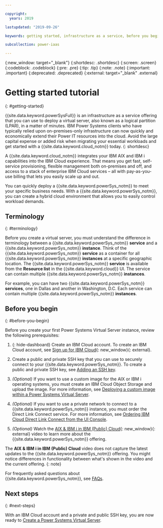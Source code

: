 ```yaml
---

copyright:
  years: 2019

lastupdated: "2019-09-26"

keywords: getting started, infrastructure as a service, before you begin, terminology

subcollection: power-iaas

---
```


{:new_window: target="_blank"}
{:shortdesc: .shortdesc}
{:screen: .screen}
{:codeblock: .codeblock}
{:pre: .pre}
{:tip: .tip}
{:note: .note}
{:important: .important}
{:deprecated: .deprecated}
{:external: target="_blank" .external}

# Getting started tutorial
{: #getting-started}

{{site.data.keyword.powerSysFull}} is an infrastructure as a service offering that you can use to deploy a virtual server, also known as a logical partition (LPAR), in a matter of minutes. IBM Power Systems clients who have typically relied upon on-premises-only infrastructure can now quickly and economically extend their Power IT resources into the cloud. Avoid the large capital expense or added risk when migrating your essential workloads and get started with a {{site.data.keyword.cloud_notm}} today.
{: shortdesc}

A {{site.data.keyword.cloud_notm}} integrates your IBM AIX and IBM i capabilities into the IBM Cloud experience. That means you get fast, self-service provisioning, flexible management both on-premises and off, and access to a stack of enterprise IBM Cloud services – all with pay-as-you-use billing that lets you easily scale up and out.

You can quickly deploy a {{site.data.keyword.powerSys_notm}} to meet your specific business needs. With a {{site.data.keyword.powerSys_notm}}, you can create a hybrid cloud environment that allows you to easily control workload demands.

## Terminology
{: #terminology}

Before you create a virtual server, you must understand the difference in terminology between a {{site.data.keyword.powerSys_notm}} **service** and a {{site.data.keyword.powerSys_notm}} **instance**. Think of the {{site.data.keyword.powerSys_notm}} **service** as a container for all {{site.data.keyword.powerSys_notm}} **instances** at a specific geographic location. The {{site.data.keyword.powerSys_notm}} **service** is available from the **Resource list** in the {{site.data.keyword.cloud}} UI. The service can contain multiple {{site.data.keyword.powerSys_notm}} **instances**.

For example, you can have two {{site.data.keyword.powerSys_notm}} **services**, one in Dallas and another in Washington, D.C. Each service can contain multiple {{site.data.keyword.powerSys_notm}} **instances**.

## Before you begin
{: #before-you-begin}

Before you create your first Power Systems Virtual Server instance, review the following prerequisites:

1. {: hide-dashboard} Create an IBM Cloud account. To create an IBM Cloud account, see [Sign up for IBM Cloud](https://cloud.ibm.com/registration){: new_window}{: external}.

2. Create a public and private SSH key that you can use to securely connect to your {{site.data.keyword.powerSys_notm}}. To create a public and private SSH key, see [Adding an SSH key](/docs/infrastructure/ssh-keys?topic=ssh-keys-adding-an-ssh-key).

3. _(Optional)_ If you want to use a custom image for the AIX or IBM i operating systems, you must create an IBM Cloud Object Storage and upload the image. For more information, see [Deploying a custom image within a Power Systems Virtual Server](/docs/infrastructure/power-iaas?topic=power-iaas-deploying-custom-image).

4. _(Optional)_ If you want to use a private network to connect to a {{site.data.keyword.powerSys_notm}} instance, you must order the Direct Link Connect service. For more information, see [Ordering IBM Cloud Direct Link Connect from the UI Console](/docs/infrastructure/power-iaas?topic=power-iaas-ordering-direct-link-connect).

5. *(Optional)* Watch the [AIX & IBM i in IBM (Public) Cloud](https://youtu.be/y5QaNdGJ6R0){: new_window}{: external} video to learn more about the {{site.data.keyword.powerSys_notm}} offering.

The **AIX & IBM i in IBM (Public) Cloud** video does not capture the latest updates to the {{site.data.keyword.powerSys_notm}} offering. You might notice differences in functionality between what's shown in the video and the current offering.
{: note}

For frequently asked questions about {{site.data.keyword.powerSys_notm}}, see [FAQs](/docs/infrastructure/power-iaas?topic=power-iaas-power-iaas-faqs).

## Next steps
{: #next-steps}

With an IBM Cloud account and a private and public SSH key, you are now ready to [Create a Power Systems Virtual Server](/docs/infrastructure/power-iaas?topic=power-iaas-creating-power-virtual-server#creating-power-virtual-server).
